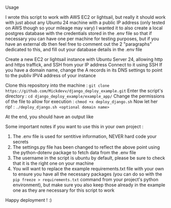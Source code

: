 Usage 

I wrote this script to work with AWS EC2 or lightsail, but really it should work with just about any Ubuntu 24 machine with a public IP address (only tested on AWS though so your mileage may vary)
I wanted it to also create a local postgres database with the credentials stored in the .env file so that if necessary you can have one per machine for testing purposes, but if you have an external db then feel free to comment out the 2 "paragraphs" dedicated to this, and fill out your database details in the .env file

Create a new EC2 or lightsail instance with Ubuntu Server 24, allowing http and https traffick, and SSH from your IP address
Connect to it using SSH
If you have a domain name, change the A records in its DNS settings to point to the publiv IPV4 address of your instance

Clone this repository into the machine : `git clone https://github.com/Mickdevv/django_deploy_example.git` 
Enter the script's directory : `cd django_deploy_example/example_app/`
Change the permissions of the file to allow for execution : `chmod +x deploy_django.sh`
Now let her rip! : `./deploy_django.sh <optional domain name>`

At the end, you should have an output like 

Some important notes if you want to use this in your own project :

1. The .env file is used for sentitive information, NEVER hard code your secrets
2. The settings.py file has been changed to reflect the above point using the python-dotenv package to fetch data from the .env file
3. The username in the script is ubuntu by default, please be sure to check that it is the right one on your machine
4. You will want to replace the example requirements.txt file with your own to ensure you have all the necessary packages (you can do so with the `pip freeze > requirements.txt` command from your project's python environment), but make sure you also keep those already in the example one as they are necessary for this script to work

Happy deployment ! :) 
